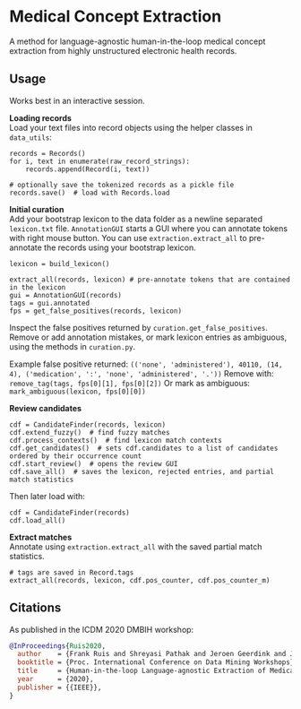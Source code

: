 
# Medical Concept Extraction
A method for language-agnostic human-in-the-loop medical concept extraction from highly unstructured electronic health records.

## Usage
Works best in an interactive session.

**Loading records**  
Load your text files into record objects using the helper classes in `data_utils`:

    records = Records()
    for i, text in enumerate(raw_record_strings):
        records.append(Record(i, text))
        
    # optionally save the tokenized records as a pickle file
    records.save()  # load with Records.load

**Initial curation**  
Add your bootstrap lexicon to the data folder as a newline separated `lexicon.txt` file.
`AnnotationGUI` starts a GUI where you can annotate tokens with right mouse button.
You can use `extraction.extract_all` to pre-annotate the records using your bootstrap lexicon.

    lexicon = build_lexicon()  
    
    extract_all(records, lexicon) # pre-annotate tokens that are contained in the lexicon
    gui = AnnotationGUI(records)  
    tags = gui.annotated
    fps = get_false_positives(records, lexicon)  

Inspect the false positives returned by `curation.get_false_positives`. 
Remove or add annotation mistakes, or mark lexicon entries as ambiguous, using the methods in `curation.py`. 

Example false positive returned: 
`(('none', 'administered'), 40110, (14, 4), ('medication', ':', 'none', 'administered', '.'))`
Remove with:
`remove_tag(tags, fps[0][1], fps[0][2])`
Or mark as ambiguous:
`mark_ambiguous(lexicon, fps[0][0])`

**Review candidates**  

    cdf = CandidateFinder(records, lexicon)  
    cdf.extend_fuzzy()  # find fuzzy matches
    cdf.process_contexts()  # find lexicon match contexts
    cdf.get_candidates()  # sets cdf.candidates to a list of candidates ordered by their occurrence count
    cdf.start_review()  # opens the review GUI
    cdf.save_all()  # saves the lexicon, rejected entries, and partial match statistics


Then later load with:

    cdf = CandidateFinder(records)
    cdf.load_all()

**Extract matches**  
Annotate using `extraction.extract_all` with the saved partial match statistics.

    # tags are saved in Record.tags
    extract_all(records, lexicon, cdf.pos_counter, cdf.pos_counter_m)
  
## Citations  
As published in the ICDM 2020 DMBIH workshop:
```bibtex
@InProceedings{Ruis2020,
  author    = {Frank Ruis and Shreyasi Pathak and Jeroen Geerdink and Johannes H. Hegeman and Christin Seifert and Maurice van Keulen},
  booktitle = {Proc. International Conference on Data Mining Workshops},
  title     = {Human-in-the-loop Language-agnostic Extraction of Medication Data from Highly Unstructured Electronic Health Records},
  year      = {2020},
  publisher = {{IEEE}},
}
```
